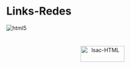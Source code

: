 # Links-Redes
![html5](https://user-images.githubusercontent.com/91500212/186039684-b2185d67-dab5-4212-968c-b9bba1fd71d6.PNG)
#
<p align="center">
<img align="center" alt="Isac-HTML" height="42" width="115" src="https://img.shields.io/badge/visualizar-F80000?style=for-the-badge&logo=visualizar&logoColor=#00C7B7">
</p>
